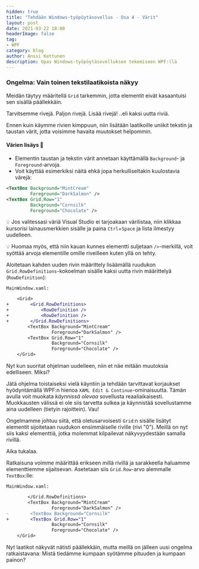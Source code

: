 ```yaml
---
hidden: true
title: "Tehdään Windows-työpöytäsovellus - Osa 4 - Värit"
layout: post
date: 2021-03-22 18:00
headerImage: false
tag:
- WPF
category: blog
author: Anssi Kettunen
description: Opas Windows-työpöytäsovelluksen tekemiseen WPF:llä
---
```


### Ongelma: Vain toinen tekstilaatikoista näkyy

Meidän täytyy määritellä `Grid` tarkemmin, jotta elementit eivät kasaantuisi sen sisällä päällekkäin.

Tarvitsemme rivejä. Paljon rivejä. Lisää rivejä! ..eli kaksi uutta riviä.

Ennen kuin käymme rivien kimppuun, niin lisätään laatikoille uniikit tekstin ja taustan värit, jotta voisimme havaita muutokset helpommin.

#### Värien lisäys 🎨

* Elementin taustan ja tekstin värit annetaan käyttämällä `Background`- ja `Foreground`-arvoja.
* Voit käyttää esimerkiksi näitä ehkä jopa herkulliseltakin kuulostavia värejä:

```xml
<TextBox Background="MintCream"
         Foreground="DarkSalmon" />
<TextBox Grid.Row="1"
         Background="Cornsilk"
         Foreground="Chocolate" />
```

💡 Jos valitessasi väriä Visual Studio ei tarjoakaan värilistaa, niin klikkaa kursorisi lainausmerkkien sisälle ja paina `Ctrl`+`Space` ja lista ilmestyy uudelleen.

💡 Huomaa myös, että niin kauan kunnes elementti suljetaan `/>`-merkillä, voit syöttää arvoja elementille omille riveilleen kuten yllä on tehty.

Aloitetaan kahden uuden rivin määrittely lisäämällä ruudukon `Grid.RowDefinitions`-kokoelman sisälle kaksi uutta rivin määrittelyä (`RowDefinition`):

`MainWindow.xaml:`

```diff
    <Grid>
+        <Grid.RowDefinitions>
+            <RowDefinition />
+            <RowDefinition />
+        </Grid.RowDefinitions>
        <TextBox Background="MintCream"
                 Foreground="DarkSalmon" />
        <TextBox Grid.Row="1"
                 Background="Cornsilk"
                 Foreground="Chocolate" />
    </Grid>
```

Nyt kun suoritat ohjelman uudelleen, niin et näe mitään muutoksia edelliseen. Miksi?

Jätä ohjelma toistaiseksi vielä käyntiin ja tehdään tarvittavat korjaukset hyödyntämällä WPF:n hienoa `XAML Edit & Continue`-ominaisuutta. Tämän avulla voit muokata _käynnissä olevaa_ sovellusta reaaliaikaisesti. Muokkausten välissä ei ole siis tarvetta sulkea ja käynnistää sovellustamme aina uudelleen (tietyin rajoittein). Vau!

Ongelmamme johtuu siitä, että oletusarvoisesti `Grid`:n sisälle lisätyt elementit sijoitetaan ruudukon ensimmäiselle riville (rivi "0"). Meillä on nyt siis kaksi elementtiä, jotka molemmat kilpailevat näkyvyydestään samalla rivillä.

Aika tukalaa.

Ratkaisuna voimme määrittää erikseen millä rivillä ja sarakkeella haluamme elementtiemme sijaitsevan. Asetetaan siis `Grid.Row`-arvo alemmalle `TextBox`:lle:

`MainWindow.xaml:`

```diff
        </Grid.RowDefinitions>
        <TextBox Background="MintCream"
                 Foreground="DarkSalmon" />
-        <TextBox Background="Cornsilk"
+        <TextBox Grid.Row="1"
                 Background="Cornsilk"
                 Foreground="Chocolate" />
    </Grid>
```

Nyt laatikot näkyvät nätisti päällekkäin, mutta meillä on jälleen uusi ongelma ratkaistavana:
Mistä tiedämme kumpaan syötämme pituuden ja kumpaan painon?